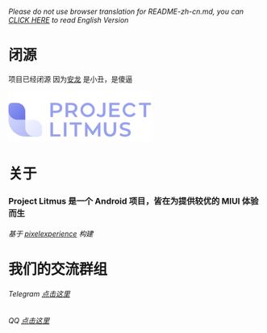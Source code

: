###### Please do not use browser translation for README-zh-cn.md, you can [CLICK HERE](https://github.com/project-litmus/.github/blob/main/profile/README.md) to read English Version
# 闭源
项目已经闭源
因为[安龙](https://github.com/few-anlong) 是小丑，是傻逼

<div>    
  <img src="./logo.png" width = "283.33" height = "100" alt="LOGO" />
</div>

# 关于
### Project Litmus 是一个 Android 项目，皆在为提供较优的 MIUI 体验而生
###### 基于 [pixelexperience](https://github.com/pixelexperience) 构建
# 我们的交流群组</H2>
###### Telegram [点击这里](https://t.me/projectlitmus) 
###### QQ [点击这里](https://jq.qq.com/?_wv=1027&k=VfUw3Mes) 
